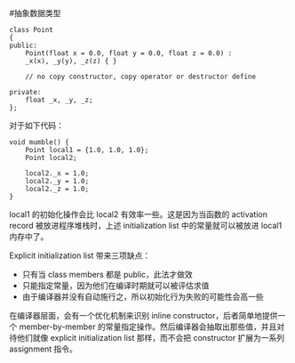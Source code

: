#抽象数据类型

	class Point
	{
	public:
		Point(float x = 0.0, float y = 0.0, float z = 0.0) :
		_x(x), _y(y), _z(z) { }

		// no copy constructor, copy operator or destructor define

	private:
		float _x, _y, _z;
	};
	
对于如下代码：
	
	void mumble() {
		Point local1 = {1.0, 1.0, 1.0};
		Point local2;
		
		local2._x = 1.0;
		local2._y = 1.0;
		local2._z = 1.0;
	}
	
local1 的初始化操作会比 local2 有效率一些。这是因为当函数的 activation record 被放进程序堆栈时，上述 initialization list 中的常量就可以被放进 local1 内存中了。

Explicit initialization list 带来三项缺点：

-	只有当 class members 都是 public，此法才做效
-	只能指定常量，因为他们在编译时期就可以被评估求值
-	由于编译器并没有自动施行之，所以初始化行为失败的可能性会高一些

在编译器层面，会有一个优化机制来识别 inline constructor，后者简单地提供一个 member-by-member 的常量指定操作。然后编译器会抽取出那些值，并且对待他们就像 explicit initialization list 那样，而不会把 constructor 扩展为一系列 assignment 指令。